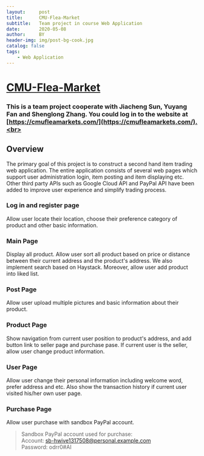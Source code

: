 ```yaml
---
layout:     post
title:      CMU-Flea-Market
subtitle:   Team project in course Web Application
date:       2020-05-08
author:     BY
header-img: img/post-bg-cook.jpg
catalog: false
tags:
    - Web Application
---
```

[CMU-Flea-Market](https://cmufleamarkets.com/)
===

### This is a team project cooperate with Jiacheng Sun, Yuyang Fan and Shenglong Zhang. You could log in to the website at [https://cmufleamarkets.com/](https://cmufleamarkets.com/).<br>

## Overview
The primary goal of this project is to construct a second hand item trading web application. 
The entire application consists of several web pages which support user administration login, item posting and item displaying etc. 
Other third party APIs such as Google Cloud API and PayPal API have been added to improve user experience and simplify trading process.

### Log in and register page
Allow user locate their location, choose their preference category of product and other basic information.

### Main Page
Display all product. Allow user sort all product based on price or distance between their current address and the product's address.
We also implement search based on Haystack.
Moreover, allow user add product into liked list.

### Post Page
Allow user upload multiple pictures and basic information about their product.

### Product Page
Show navigation from current user position to product's address, and add button link to seller page and purchase pase.
If current user is the seller, allow user change product information.

### User Page
Allow user change their personal information including welcome word, prefer address and etc. Also show the transaction history if current user visited
his/her own user page.

### Purchase Page
Allow user purchase with sandbox PayPal account.
>Sandbox PayPal account used for purchase: <br>
>Account: sb-hwive1317508@personal.example.com <br>
>Password: odrr0#AI
